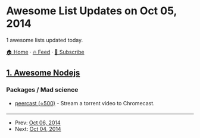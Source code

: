 # Awesome List Updates on Oct 05, 2014

1 awesome lists updated today.

[🏠 Home](/README.md) · [🔥 Feed](https://test.trackawesomelist.com/feed.xml) · [📮 Subscribe](https://trackawesomelist.us17.list-manage.com/subscribe?u=d2f0117aa829c83a63ec63c2f&id=36a103854c)



## [1. Awesome Nodejs](/content/sindresorhus/awesome-nodejs/README.md)

### Packages / Mad science

*   [peercast (⭐500)](https://github.com/mafintosh/peercast) - Stream a torrent video to Chromecast.

---

- Prev: [Oct 06, 2014](/content/2014/10/06/README.md)
- Next: [Oct 04, 2014](/content/2014/10/04/README.md)